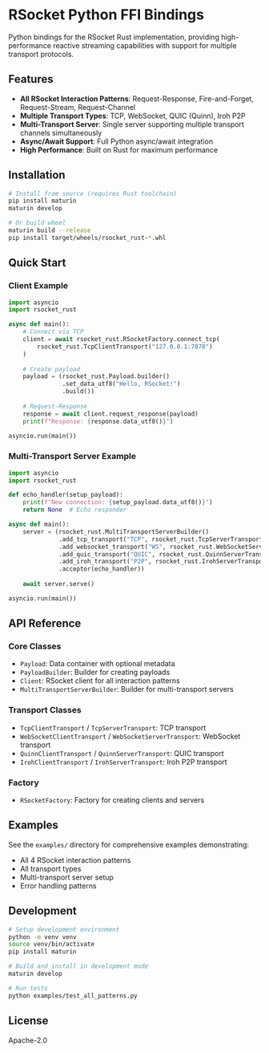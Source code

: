 # RSocket Python FFI Bindings

Python bindings for the RSocket Rust implementation, providing high-performance reactive streaming capabilities with support for multiple transport protocols.

## Features

- **All RSocket Interaction Patterns**: Request-Response, Fire-and-Forget, Request-Stream, Request-Channel
- **Multiple Transport Types**: TCP, WebSocket, QUIC (Quinn), Iroh P2P
- **Multi-Transport Server**: Single server supporting multiple transport channels simultaneously
- **Async/Await Support**: Full Python async/await integration
- **High Performance**: Built on Rust for maximum performance

## Installation

```bash
# Install from source (requires Rust toolchain)
pip install maturin
maturin develop

# Or build wheel
maturin build --release
pip install target/wheels/rsocket_rust-*.whl
```

## Quick Start

### Client Example

```python
import asyncio
import rsocket_rust

async def main():
    # Connect via TCP
    client = await rsocket_rust.RSocketFactory.connect_tcp(
        rsocket_rust.TcpClientTransport("127.0.0.1:7878")
    )
    
    # Create payload
    payload = (rsocket_rust.Payload.builder()
               .set_data_utf8("Hello, RSocket!")
               .build())
    
    # Request-Response
    response = await client.request_response(payload)
    print(f"Response: {response.data_utf8()}")

asyncio.run(main())
```

### Multi-Transport Server Example

```python
import asyncio
import rsocket_rust

def echo_handler(setup_payload):
    print(f"New connection: {setup_payload.data_utf8()}")
    return None  # Echo responder

async def main():
    server = (rsocket_rust.MultiTransportServerBuilder()
              .add_tcp_transport("TCP", rsocket_rust.TcpServerTransport("127.0.0.1:7878"))
              .add_websocket_transport("WS", rsocket_rust.WebSocketServerTransport("127.0.0.1:7879"))
              .add_quic_transport("QUIC", rsocket_rust.QuinnServerTransport("127.0.0.1:7880"))
              .add_iroh_transport("P2P", rsocket_rust.IrohServerTransport())
              .acceptor(echo_handler))
    
    await server.serve()

asyncio.run(main())
```

## API Reference

### Core Classes

- `Payload`: Data container with optional metadata
- `PayloadBuilder`: Builder for creating payloads
- `Client`: RSocket client for all interaction patterns
- `MultiTransportServerBuilder`: Builder for multi-transport servers

### Transport Classes

- `TcpClientTransport` / `TcpServerTransport`: TCP transport
- `WebSocketClientTransport` / `WebSocketServerTransport`: WebSocket transport  
- `QuinnClientTransport` / `QuinnServerTransport`: QUIC transport
- `IrohClientTransport` / `IrohServerTransport`: Iroh P2P transport

### Factory

- `RSocketFactory`: Factory for creating clients and servers

## Examples

See the `examples/` directory for comprehensive examples demonstrating:
- All 4 RSocket interaction patterns
- All transport types
- Multi-transport server setup
- Error handling patterns

## Development

```bash
# Setup development environment
python -m venv venv
source venv/bin/activate
pip install maturin

# Build and install in development mode
maturin develop

# Run tests
python examples/test_all_patterns.py
```

## License

Apache-2.0
